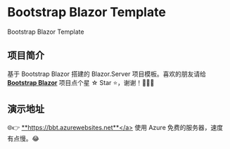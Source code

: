 # Bootstrap Blazor Template
Bootstrap Blazor Template

## 项目简介

 基于 Bootstrap Blazor 搭建的 Blazor.Server 项目模板。喜欢的朋友请给 <a href="https://www.blazor.zone" target="_blank">**Bootstrap Blazor**</a> 项目点个星 ☆ Star ⭐️，谢谢！🙏🙏🙏

## 演示地址  
🌐👉️ <a href="https://bbt.azurewebsites.net" target="_blank">**https://bbt.azurewebsites.net**</a> 使用 Azure 免费的服务器，速度有点慢。😂

